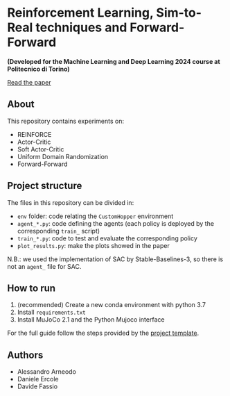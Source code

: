 # Reinforcement Learning, Sim-to-Real techniques and Forward-Forward

**(Developed for the Machine Learning and Deep Learning 2024 course at Politecnico di Torino)**

[Read the paper](paper.pdf)

## About

This repository contains experiments on:

- REINFORCE
- Actor-Critic
- Soft Actor-Critic
- Uniform Domain Randomization
- Forward-Forward

## Project structure

The files in this repository can be divided in:

- `env` folder: code relating the `CustomHopper` environment
- `agent_*.py`: code defining the agents (each policy is deployed by the corresponding `train_` script)
- `train_*.py`: code to test and evaluate the corresponding policy
- `plot_results.py`: make the plots showed in the paper

N.B.: we used the implementation of SAC by Stable-Baselines-3, so there is not an `agent_` file for SAC.

## How to run

1. (recommended) Create a new conda environment with python 3.7
2. Install `requirements.txt`
3. Install MuJoCo 2.1 and the Python Mujoco interface

For the full guide follow the steps provided by the [project template](https://github.com/gabrieletiboni/mldl_2024_template).

## Authors

- Alessandro Arneodo
- Daniele Ercole
- Davide Fassio
